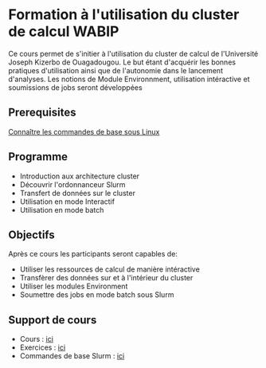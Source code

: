 # Formation à l'utilisation du cluster de calcul WABIP

Ce cours permet de s'initier à l'utilisation du cluster de calcul de l'Université Joseph Kizerbo de Ouagadougou. Le but étant d'acquérir les bonnes pratiques d'utilisation ainsi que de l'autonomie dans le lancement d'analyses. Les notions de Module Environnment, utilisation intéractive et soumissions de jobs seront développées

## Prerequisites
[Connaître les commandes de base sous Linux]()

## Programme
* Introduction aux architecture cluster
* Découvrir l'ordonnanceur Slurm
* Transfert de données sur le cluster
* Utilisation en mode Interactif
* Utilisation en mode batch

## Objectifs
Après ce cours les participants seront capables de:
* Utiliser les ressources de calcul de manière intéractive
* Transfèrer des données sur et à l'intérieur du cluster
* Utiliser les modules Environment
* Soumettre des jobs en mode batch sous Slurm

## Support de cours
* Cours : [ici]()
* Exercices : [ici]()
* Commandes de base Slurm : [ici]()
